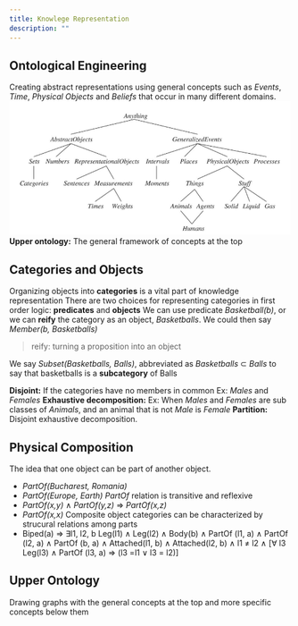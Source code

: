 ```yaml
---
title: Knowlege Representation
description: ""
---
```


## Ontological Engineering
Creating abstract representations using general concepts such as *Events*, *Time*, *Physical Objects* and *Beliefs* that occur in many different domains.
![alt text](./knowlege-representation/Pasted%20image%2020250911154854.png)
**Upper ontology:** The general framework of concepts at the top
## Categories and Objects
Organizing objects into **categories** is a vital part of knowledge representation
There are two choices for representing categories in first order logic: **predicates** and **objects**
We can use predicate *Basketball(b)*, or we can **reify** the category as an object, *Basketballs*. We could then say *Member(b, Basketballs)*
> reify: turning a proposition into an object

We say *Subset(Basketballs, Balls)*, abbreviated as *Basketballs* $\subset$ *Balls* to say that basketballs is a **subcategory** of Balls

**Disjoint:** If the categories have no members in common
	Ex: *Males* and *Females*
**Exhaustive decomposition:** 
	Ex: When *Males* and *Females* are sub classes of *Animals*, and an animal that is not *Male* is *Female*
**Partition:** Disjoint exhaustive decomposition.

## Physical Composition
The idea that one object can be part of another object.
- *PartOf(Bucharest, Romania)*
- *PartOf(Europe, Earth)*
*PartOf* relation is transitive and reflexive
- *PartOf(x,y)* $\wedge$ *PartOf(y,z)* $\Rightarrow$ *PartOf(x,z)* 
- *PartOf(x,x)*
Composite object categories can be characterized by strucural relations among parts
- Biped(a) ⇒ ∃l1, l2, b Leg(l1) ∧ Leg(l2) ∧ Body(b) ∧
PartOf (l1, a) ∧ PartOf (l2, a) ∧ PartOf (b, a) ∧
Attached(l1, b) ∧ Attached(l2, b) ∧
l1 ≠ l2 ∧ [∀ l3 Leg(l3) ∧ PartOf (l3, a) ⇒ (l3 =l1 ∨ l3 = l2)]

## Upper Ontology
Drawing graphs with the general concepts at the top and more specific concepts below them

